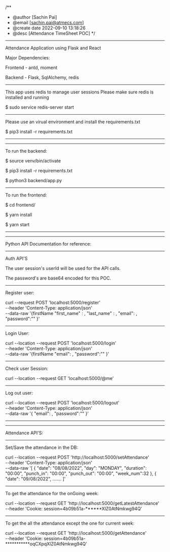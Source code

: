 /**
 * @author [Sachin Pai]
 * @email  [sachin.pai@atmecs.com]
 * @create date 2022-09-10 13:18:26
 * @desc [Attendance TimeSheet POC]
 */
 __________
Attendance Application using Flask and React

Major Dependencies:

Frontend - antd, moment

Backend - Flask, SqlAlchemy, redis

___________
This app uses redis to manage user sessions
Please make sure redis is installed and running

$ sudo service redis-server start
____________
Please use an virual environment and install the requirements.txt

$ pip3 install -r requirements.txt
____________
____________
To run the backend:

$ source venv/bin/activate

$ pip3 install -r requirements.txt

$ python3 backend/app.py

____________

To run the frontend:

$ cd frontend/

$ yarn install

$ yarn start
____________
____________

Python API Documentation for reference:
____________
Auth API'S

The user session's userId will be used for the API calls.

The password's are base64 encoded for this POC. 
___________
Register user:

curl --request POST 'localhost:5000/register' \
--header 'Content-Type: application/json' \
--data-raw '{firstName
    "first_name" : <firstname>,
    "last_name" : <lastName>,
    "email": <email>,
    "password":"<Base64 encoded password>"
}'
____________
Login User:

curl --location --request POST 'localhost:5000/login' \
--header 'Content-Type: application/json' \
--data-raw '{firstName
    "email": <email>,
    "password":"<Base64 encoded password>"
}'
____________
Check user Session:

curl --location --request GET 'localhost:5000/@me'
____________
Log out user:

curl --location --request POST 'localhost:5000/logout' \
--header 'Content-Type: application/json' \
--data-raw '{
     "email": <email>,
    "password":"<Base64 encoded password>"
}'
__________
__________
Attendance API'S:
___________
Set/Save the attendance in the DB:

curl --location --request POST 'http://localhost:5000/setAttendance' \
--header 'Content-Type: application/json' \
--data-raw '[
{
        "date": "08/08/2022",
        "day": "MONDAY",
        "duration": "00:00",
        "punch_in": "00:00",
        "punch_out": "00:00", 
        "week_num":32
    },
    {
        "date": "09/08/2022",
    .......
]'
___________
To get the attendance for the onGoing week:

curl --location --request GET 'http://localhost:5000/getLatestAttendance' \
--header 'Cookie: session=4b09b51a-******XlZ0AtNmkwg94Q'
___________
To get the all the attendance except the one for current week:

curl --location --request GET 'http://localhost:5000/getAttendance' \
--header 'Cookie: session=4b09b51a-***********oqCXpqXlZ0AtNmkwg94Q'
